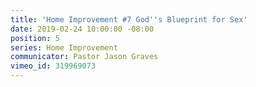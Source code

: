 ```yaml
---
title: 'Home Improvement #7 God''s Blueprint for Sex'
date: 2019-02-24 10:00:00 -08:00
position: 5
series: Home Improvement
communicator: Pastor Jason Graves
vimeo_id: 319969073
---
```


